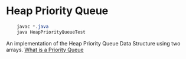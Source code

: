 # Heap Priority Queue


```java
	javac *.java
	java HeapPriorityQueueTest
```

An implementation of the Heap Priority Queue Data Structure using two arrays. [What is a Priority Queue](https://en.wikipedia.org/wiki/Priority_queue)